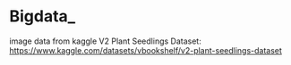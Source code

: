 # Bigdata_
image data from kaggle V2 Plant Seedlings Dataset: https://www.kaggle.com/datasets/vbookshelf/v2-plant-seedlings-dataset
